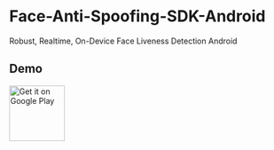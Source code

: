 # Face-Anti-Spoofing-SDK-Android
Robust, Realtime, On-Device Face Liveness Detection Android

## Demo
<a href="https://play.google.com/store/apps/details?id=com.ttv.livedemo" target="_blank">
  <img alt="Get it on Google Play" src="https://goo.gl/cR2qQH" height="100"/>
</a>
